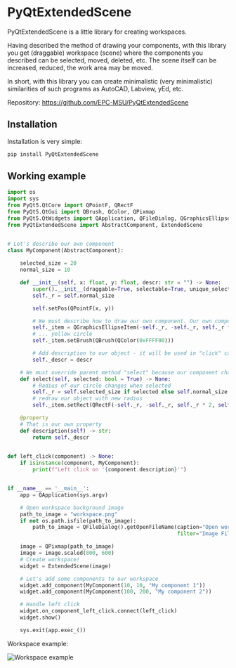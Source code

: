 # PyQtExtendedScene

PyQtExtendedScene is a little library for creating workspaces.

Having described the method of drawing your components, with this library you get (draggable) workspace (scene) where the components you described can be selected, moved, deleted, etc. The scene itself can be increased, reduced, the work area may be moved.

In short, with this library you can create minimalistic (very minimalistic) similarities of such programs as AutoCAD, Labview, yEd, etc.

Repository: https://github.com/EPC-MSU/PyQtExtendedScene

## Installation

Installation is very simple:
```bash
pip install PyQtExtendedScene
```

## Working example

```Python
import os
import sys
from PyQt5.QtCore import QPointF, QRectF
from PyQt5.QtGui import QBrush, QColor, QPixmap
from PyQt5.QtWidgets import QApplication, QFileDialog, QGraphicsEllipseItem
from PyQtExtendedScene import AbstractComponent, ExtendedScene


# Let's describe our own component
class MyComponent(AbstractComponent):
    
    selected_size = 20
    normal_size = 10

    def __init__(self, x: float, y: float, descr: str = "") -> None:
        super().__init__(draggable=True, selectable=True, unique_selection=True)
        self._r = self.normal_size

        self.setPos(QPointF(x, y))

        # We must describe how to draw our own component. Our own component will be just a circle
        self._item = QGraphicsEllipseItem(-self._r, -self._r, self._r * 2, self._r * 2, self)
        # ... yellow circle
        self._item.setBrush(QBrush(QColor(0xFFFF00)))

        # Add description to our object - it will be used in "click" callback function
        self._descr = descr

    # We must override parent method "select" because our component changes shape when selected
    def select(self, selected: bool = True) -> None:
        # Radius of our circle changes when selected
        self._r = self.selected_size if selected else self.normal_size
        # redraw our object with new radius
        self._item.setRect(QRectF(-self._r, -self._r, self._r * 2, self._r * 2))

    @property
    # That is our own property
    def description(self) -> str:
        return self._descr

    
def left_click(component) -> None:
    if isinstance(component, MyComponent):
        print(f"Left click on '{component.description}'")


if __name__ == '__main__':
    app = QApplication(sys.argv)

    # Open workspace background image
    path_to_image = "workspace.png"
    if not os.path.isfile(path_to_image):
        path_to_image = QFileDialog().getOpenFileName(caption="Open workspace image",
                                                      filter="Image Files (*.png *.jpg *.bmp *.tiff)")[0]

    image = QPixmap(path_to_image)
    image = image.scaled(800, 600)
    # Create workspace!
    widget = ExtendedScene(image)

    # Let's add some components to our workspace
    widget.add_component(MyComponent(10, 10, "My component 1"))
    widget.add_component(MyComponent(100, 200, "My component 2"))

    # Handle left click
    widget.on_component_left_click.connect(left_click)
    widget.show()

    sys.exit(app.exec_())

```
Workspace example:

![Workspace example](https://i.imgur.com/DWi0tkN.gif)
